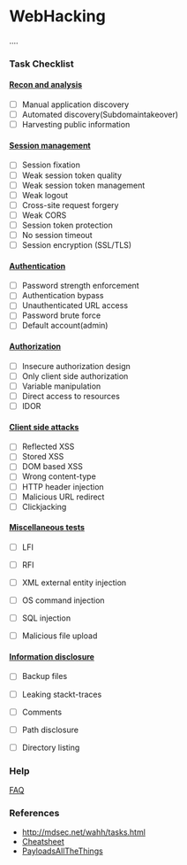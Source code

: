 # WebHacking

....

### Task Checklist

#### [Recon and analysis](https://github.com/Zawadidone/WebHacking/blob/master/Assesment/Recon%20and%20analysis.md)

- [ ] Manual application discovery
- [ ] Automated discovery(Subdomaintakeover)
- [ ] Harvesting public information

####  [Session management](https://github.com/Zawadidone/WebHacking/blob/master/Assesment/Session%20management.md)
- [ ] Session fixation
- [ ] Weak session token quality
- [ ] Weak session token management
- [ ] Weak logout
- [ ] Cross-site request forgery
- [ ] Weak CORS
- [ ] Session token protection
- [ ] No session timeout
- [ ] Session encryption (SSL/TLS)

#### [Authentication](https://github.com/Zawadidone/WebHacking/blob/master/Assesment/Authentication.md)

- [ ] Password strength enforcement
- [ ] Authentication bypass
- [ ] Unauthenticated URL access
- [ ] Password brute force
- [ ] Default account(admin)

#### [Authorization](https://github.com/Zawadidone/WebHacking/blob/master/Assesment/Authorization.md)

- [ ] Insecure authorization design
- [ ] Only client side authorization
- [ ] Variable manipulation
- [ ] Direct access to resources
- [ ] IDOR

#### [Client side attacks](https://github.com/Zawadidone/WebHacking/blob/master/Assesment/Client%20side%20attacks.md)

- [ ] Reflected XSS
- [ ] Stored XSS
- [ ] DOM based XSS
- [ ] Wrong content-type
- [ ] HTTP header injection
- [ ] Malicious URL redirect
- [ ] Clickjacking

#### [Miscellaneous tests](https://github.com/Zawadidone/WebHacking/blob/master/Assesment/Miscellaneous%20tests.md)

- [ ] LFI
- [ ] RFI
- [ ] XML external entity injection
- [ ] OS command injection
- [ ] SQL injection
- [ ] Malicious file upload


#### [Information disclosure](https://github.com/Zawadidone/WebHacking/blob/master/Assesment/Information%20disclosure.md)

- [ ] Backup files
- [ ] Leaking stackt-traces
- [ ] Comments
- [ ] Path disclosure
- [ ] Directory listing


### Help
[FAQ](https://github.com/Zawadidone/WebHacking/blob/master/Others/FAQ.md)


### References
* http://mdsec.net/wahh/tasks.html
* [Cheatsheet](https://github.com/Zawadidone/WebHacking/tree/master/Resources/Cheatsheet)
* [PayloadsAllTheThings](https://github.com/Zawadidone/WebHacking/tree/master/Resources/PayloadsAllTheThings)
